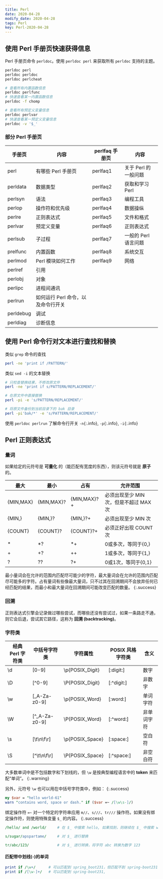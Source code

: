 ```yaml
---
title: Perl
date: 2020-04-28
modify_date: 2020-04-28
tags: Perl
key: Perl-2020-04-28
---
```


## 使用 Perl 手册页快速获得信息

Perl 手册页命令 `perldoc`。使用 `perldoc perl` 来获取所有 `perldoc` 支持的主题。

```sh
perldoc perl
perldoc perldoc
perldoc perlcheat

# 查看所有内置函数信息
perldoc perlfunc
# 快速查看某一内置函数信息
perldoc -f chomp

# 查看所有预定义变量信息
perldoc perlvar
# 快速查看某一预定义变量信息
perldoc -v '$_'
```

<!--more-->

### 部分 Perl 手册页

| 手册页    | 内容                               | perlfaq 手册页 | 内容                 |
| --------- | ---------------------------------- | -------------- | -------------------- |
| perl      | 有哪些 Perl 手册页                 | perlfaq1       | 关于 Perl 的一般问题 |
| perldata  | 数据类型                           | perlfaq2       | 获取和学习 Perl      |
| perlsyn   | 语法                               | perlfaq3       | 编程工具             |
| perlop    | 操作符和优先级                     | perlfaq4       | 数据操纵             |
| perlre    | 正则表达式                         | perlfaq5       | 文件和格式           |
| perlvar   | 预定义变量                         | perlfaq6       | 正则表达式           |
| perlsub   | 子过程                             | perlfaq7       | 一般的 Perl 语言问题 |
| prelfunc  | 内置函数                           | perlfaq8       | 系统交互             |
| perlmod   | Perl 模块如何工作                  | perlfaq9       | 网络                 |
| perlref   | 引用                               |                |                      |
| perlobj   | 对象                               |                |                      |
| perlipc   | 进程间通讯                         |                |                      |
| perlrun   | 如何运行 Perl 命令，以及命令行开关 |                |                      |
| perldebug | 调试                               |                |                      |
| perldiag  | 诊断信息                           |                |                      |

## 使用 Perl 命令行对文本进行查找和替换

类似 `grep` 命令的查找

```sh
perl -ne 'print if /PATTERN/'
```

类似 `sed -i` 的文本替换

```sh
# 只检查替换结果，不修改原文件
perl -ne 'print if s/PATTERN/REPLACEMENT/'

# 在原文件中直接替换
perl -pi -e 's/PATTERN/REPLACEMENT/'

# 将原文件备份到当前目录下的 bak 目录
perl -pi'bak/*' -e 's/PATTERN/REPLACEMENT/'
```

使用 `perldoc perlrun` 了解命令行开关 `-n`{:.info}, `-p`{:.info}, `-i`{:.info}

## Perl 正则表达式

### 量词

如果给定的元符号是 **可量化** 的（能匹配有宽度的东西），则该元符号就是 **原子** 的。

| 最大      | 最小       | 占有        | 允许范围                               |
| --------- | ---------- | ----------- | -------------------------------------- |
| {MIN,MAX} | {MIN,MAX}? | {MIN,MAX}?+ | 必须出现至少 MIN 次，但是不超过 MAX 次 |
| {MIN,}    | {MIN,}?    | {MIN,}?+    | 必须出现至少 MIN 次                    |
| {COUNT}   | {COUNT}?   | {COUNT}?+   | 必须正好出现 COUNT 次                  |
| \*        | \*?        | \*+         | 0或多次，等同于{0,}                    |
| +         | +?         | ++          | 1或多次，等同于{1,}                    |
| ?         | ??         | ?+          | 0或1次，等同于{0,1}                    |

最小量词会在允许的范围内匹配尽可能少的字符，最大量词会在允许的范围内匹配尽可能多的字符。占有量词有些像最大量词，只不过其在回溯期间不会放弃任何已经匹配的结果，而最小和最大量词在回溯期间可能改变匹配的数量。
{:.success}

### 回溯

正则表达式引擎会记录做过哪些尝试，而哪些还没有尝试过，如果一条路走不通，则它会后退，尝试其它路径，这称为 **回溯 (backtracking)**。

### 字符类

| 经典 Perl 字符类 | 中括号字符类   | 字符属性        | POSIX 风格字符类 | 含义       |
| ---------------- | -------------- | --------------- | ---------------- | ---------- |
| \d               | [0-9]          | \p{POSIX_Digit} | [:digit:]        | 数字       |
| \D               | [^0-9]         | \P{POSIX_Digit} | [:^digit:]       | 非数字     |
| \w               | [\_A-Za-z0-9]  | \p{POSIX_Word}  | [:word:]         | 单词字符   |
| \W               | [^\_A-Za-z0-9] | \P{POSIX_Word}  | [:^word:]        | 非单词字符 |
| \s               | [\t\n\f\r]     | \p{POSIX_Space} | [:space:]        | 空白符     |
| \S               | [^\t\n\f\r]    | \P{POSIX_Space} | [:^space:]       | 非空白符   |

大多数单词中是不包括数字和下划线的，但 `\w` 是按典型编程语言中的 **token** 来匹配“单词”。
{:.warning}

另外，元符号 `\w` 也可以用在中括号字符类中，例如：
{:.success}

```perl
my $var = "hello world-61"
warn "contains word, space or dash." if ($var =~ /[\w\s-]/)
```

绑定操作符 `=~` 对一个特定的字符串应用 `m//`、`s///`、`tr///` 操作符。如果没有绑定操作符，则使用特殊变量 `$_` 的内容。
{:.success}

```perl
/hello/ and /world/     # 在 $_ 中搜索 hello, 如果找到，则继续在 $_ 中搜索 world

s/sugar/apspartame/     # 对 $_ 进行替换

tr/abc/123/             # 对 $_ 进行转换，将字符 abc 转换为数字 123
```

#### 匹配带中划线(-)的单词

```perl
print if /\w+/      # 可以匹配到 spring_boot231，但匹配不到 spring-boot231
print if /[\w-]+/   # 可以匹配到 spring-boot231, 
```
